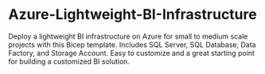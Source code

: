 # Azure-Lightweight-BI-Infrastructure
Deploy a lightweight BI infrastructure on Azure for small to medium scale projects with this Bicep template. Includes SQL Server, SQL Database, Data Factory, and Storage Account. Easy to customize and a great starting point for building a customized BI solution.
